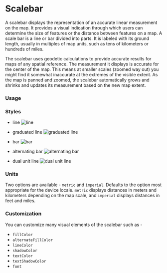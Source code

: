 # Scalebar

A scalebar displays the representation of an accurate linear measurement on the map. It provides a visual indication through which users can determine the size of features or the distance between features on a map. A scale bar is a line or bar divided into parts. It is labeled with its ground length, usually in multiples of map units, such as tens of kilometers or hundreds of miles. 

The scalebar uses geodetic calculations to provide accurate results for maps of any spatial reference. The measurement it displays is accurate for the center of the map. This means at smaller scales (zoomed way out) you might find it somewhat inaccurate at the extremes of the visible extent. As the map is panned and zoomed, the scalebar automatically grows and shrinks and updates its measurement based on the new map extent.

### Usage


### Styles

* line ![line](Scalebar/Images/line.png)

* graduated line ![graduated line](Scalebar/Images/graduated-line.png)

* bar ![bar](Scalebar/Images/bar.png)

* alternating bar ![alternating bar](Scalebar/Images/alternating-bar.png)

* dual unit line ![dual unit line](Scalebar/Images/dual-unit-line.png)

### Units

Two options are available - `metric` and `imperial`. Defaults to the option most appropriate for the device locale. `metric` displays distances in meters and kilometers depending on the map scale, and `imperial` displays distances in feet and miles.


### Customization

You can customize many visual elements of the scalebar such as - 

* `fillColor`
* `alternateFillColor`
* `lineColor`
* `shadowColor`
* `textColor`
* `textShadowColor`
* `font`

